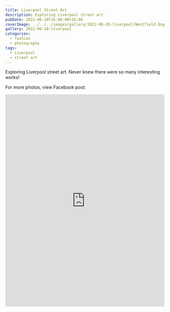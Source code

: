 ```yaml
---
title: Liverpool Street Art
description: Exploring Liverpool street art
pubDate: 2022-06-20T16:00:00+10:00
coverImage: ../../../images/gallery/2022-06-20-liverpool/Westfield Dog Photograhers (1).jpeg
gallery: 2022-06-20-liverpool
categories:
  - fashion
  - photography
tags:
  - Liverpool
  - street art
---
```


Exploring Liverpool street art. Never knew there were so many interesting works!

For more photos, view Facebook post:

<iframe src="https://www.facebook.com/plugins/post.php?href=https%3A%2F%2Fwww.facebook.com%2Fchris1.tham%2Fposts%2Fpfbid0FhqfHEKqEJHdWhwymyXAtT16hfAkCFATY1N5aCfZKz1EjUfyaMW2vq6QfDqJoufEl&show_text=true&width=500" width="500" height="665" style="border:none;overflow:hidden" scrolling="no" frameborder="0" allowfullscreen="true" allow="autoplay; clipboard-write; encrypted-media; picture-in-picture; web-share"></iframe>
